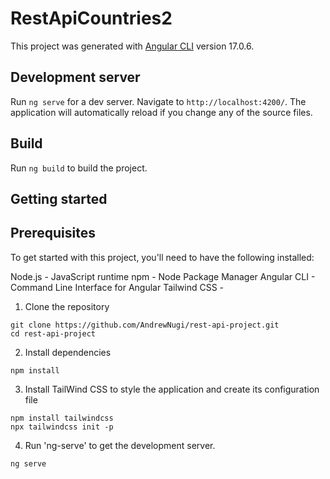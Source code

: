 # RestApiCountries2

This project was generated with [Angular CLI](https://github.com/angular/angular-cli) version 17.0.6.

## Development server

Run `ng serve` for a dev server. Navigate to `http://localhost:4200/`. The application will automatically reload if you change any of the source files.

## Build

Run `ng build` to build the project.

## Getting started

## Prerequisites

To get started with this project, you'll need to have the following installed:

Node.js - JavaScript runtime
npm - Node Package Manager
Angular CLI - Command Line Interface for Angular
Tailwind CSS - 

1. Clone the repository
```
git clone https://github.com/AndrewNugi/rest-api-project.git
cd rest-api-project
```
2. Install dependencies
```
npm install
```
3. Install TailWind CSS to style the application and create its configuration file
```
npm install tailwindcss
npx tailwindcss init -p
```
4. Run 'ng-serve' to get the development server.
```
ng serve
```

  
  


